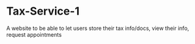 # Tax-Service-1
A website to be able to let users store their tax info/docs, view their info, request appointments
